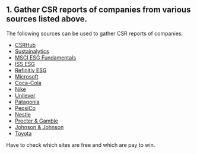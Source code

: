 ## 1. Gather CSR reports of companies from various sources listed above.

The following sources can be used to gather CSR reports of companies:

- [CSRHub](https://www.csrhub.com/)
- [Sustainalytics](https://www.sustainalytics.com/)
- [MSCI ESG Fundamentals](https://www.msci.com/esg-fundamentals)
- [ISS ESG](https://www.issgovernance.com/esg/)
- [Refinitiv ESG](https://www.refinitiv.com/en/sustainable-finance/esg-research)
- [Microsoft](https://www.microsoft.com/en-us/corporate-responsibility)
- [Coca-Cola](https://www.coca-colacompany.com/sustainability)
- [Nike](https://purpose.nike.com/sustainability)
- [Unilever](https://www.unilever.com/sustainable-living/)
- [Patagonia](https://www.patagonia.com/sustainability/)
- [PepsiCo](https://www.pepsico.com/sustainability)
- [Nestle](https://www.nestle.com/csv)
- [Procter & Gamble](https://us.pg.com/sustainability/)
- [Johnson & Johnson](https://www.jnj.com/sustainability)
- [Toyota](https://global.toyota/en/sustainability/)


Have to check which sites are free and which are pay to win.

